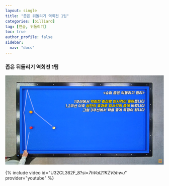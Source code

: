 ```yaml
---
layout: single
title: "좁은 뒤돌리기 역회전 1팁"
categories: [billiard]
tag: [연습, 뒤돌리기]
toc: true
author_profile: false
sidebar:
  nav: "docs"
---
```


### 좁은 뒤돌리기 역회전 1팁

[![좁은 뒤돌리기 역회전 1팁](/images/%EC%A2%81%EC%9D%80%20%EB%92%A4%EB%8F%8C%EB%A6%AC%EA%B8%B0%20%EC%97%AD%ED%9A%8C%EC%A0%84%201%ED%8C%81.png)](https://1drv.ms/p/s!AuJKpwyYpUY9_WRwbTHAIMQxQR5t?e=GEY5Xf)

{% include video id="U32CL362F_8?si=_7hVaI21KZVbhwu_" provider="youtube" %}

